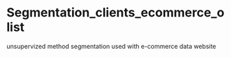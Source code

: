 # Segmentation_clients_ecommerce_olist
unsupervized method segmentation used with e-commerce data website
